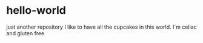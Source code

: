 # hello-world


just another repository
I like to have all the cupcakes in this world. I´m celiac and gluten free
